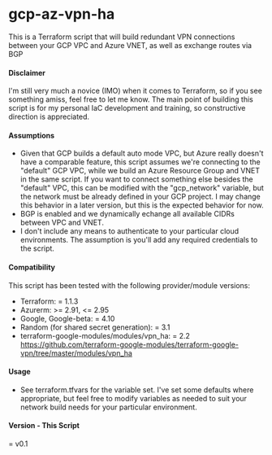 # gcp-az-vpn-ha
This is a Terraform script that will build redundant VPN connections between your GCP VPC and Azure VNET, as well as exchange routes via BGP

#### Disclaimer
I'm still very much a novice (IMO) when it comes to Terraform, so if you see something amiss, feel free to let me know. The main point of building this script is for my personal IaC development and training, so constructive direction is appreciated.

#### Assumptions
- Given that GCP builds a default auto mode VPC, but Azure really doesn't have a comparable feature, this script assumes we're connecting to the "default" GCP VPC, while we build an Azure Resource Group and VNET in the same script. If you want to connect something else besides the "default" VPC, this can be modified with the "gcp_network" variable, but the network must be already defined in your GCP project. I may change this behavior in a later version, but this is the expected behavior for now.
- BGP is enabled and we dynamically echange all available CIDRs between VPC and VNET.
- I don't include any means to authenticate to your particular cloud environments. The assumption is you'll add any required credentials to the script.

#### Compatibility
This script has been tested with the following provider/module versions:
- Terraform: = 1.1.3
- Azurerm: >= 2.91, <= 2.95
- Google, Google-beta: = 4.10
- Random (for shared secret generation): = 3.1
- terraform-google-modules/modules/vpn_ha: = 2.2  https://github.com/terraform-google-modules/terraform-google-vpn/tree/master/modules/vpn_ha

#### Usage
- See terraform.tfvars for the variable set. I've set some defaults where appropriate, but feel free to modify variables as needed to suit your network build needs for your particular environment.

#### Version - This Script
= v0.1
